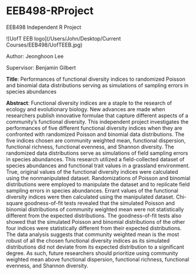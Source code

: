 # EEB498-RProject
EEB498 Independent R Project

![UofT EEB logo](/Users/John/Desktop/Current Courses/EEB498/UofTEEB.jpg)

Author: Jeonghoon Lee

Supervisor: Benjamin Gilbert

**Title**: Performances of functional diversity indices to randomized Poisson and binomial data distributions serving as simulations of sampling errors in species abundances

**Abstract**: Functional diversity indices are a staple to the research of ecology and evolutionary biology. New advances are made when researchers publish innovative formulae that capture different aspects of a community’s functional diversity. This independent project investigates the performances of five different functional diversity indices when they are confronted with randomized Poisson and binomial data distributions. The five indices chosen are community weighted mean, functional dispersion, functional richness, functional evenness, and Shannon diversity. The randomized data distributions serve as simulations of field sampling errors in species abundances. This research utilized a field-collected dataset of species abundances and functional trait values in a grassland environment. True, original values of the functional diversity indices were calculated using the nonmanipulated dataset. Randomizations of Poisson and binomial distributions were employed to manipulate the dataset and to replicate field sampling errors in species abundances. Errant values of the functional diversity indices were then calculated using the manipulated dataset. Chi-square goodness-of-fit tests revealed that the simulated Poisson and binomial distributions of community weighted mean were not statistically different from the expected distributions. The goodness-of-fit tests also showed that the simulated Poisson and binomial distributions of the other four indices were statistically different from their expected distributions. The data analysis suggests that community weighted mean is the most robust of all the chosen functional diversity indices as its simulated distributions did not deviate from its expected distribution to a significant degree. As such, future researchers should prioritize using community weighted mean above functional dispersion, functional richness, functional evenness, and Shannon diversity.
